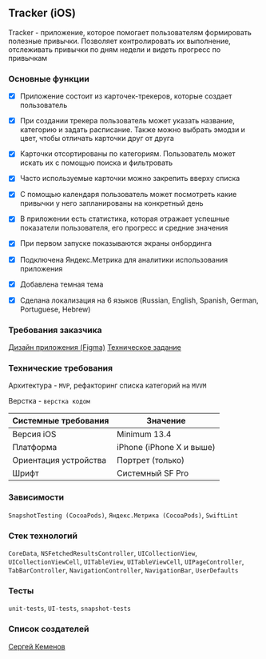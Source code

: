 ## Tracker (iOS)


Tracker - приложение, которое помогает пользователям формировать полезные привычки. Позволяет контролировать их выполнение, отслеживать привычки по дням недели и видеть прогресс по привычкам

### Основные функции

- [x] Приложение состоит из карточек-трекеров, которые создает пользователь
- [x] При создании трекера пользователь может указать название, категорию и задать расписание. Также можно выбрать эмодзи и цвет, чтобы отличать карточки друг от друга
- [x] Карточки отсортированы по категориям. Пользователь может искать их с помощью поиска и фильтровать
- [x] Часто используемые карточки можно закрепить вверху списка
- [x] С помощью календаря пользователь может посмотреть какие привычки у него запланированы на конкретный день
- [x] В приложении есть статистика, которая отражает успешные показатели пользователя, его прогресс и средние значения
- [x] При первом запуске показываются экраны онбординга
- [x] Подключена Яндекс.Метрика для аналитики использования приложения
- [x] Добавлена темная тема
- [x] Сделана локализация на 6 языков (Russian, English, Spanish, German, Portuguese, Hebrew)


### Требования заказчика
[Дизайн приложения (Figma)](https://www.figma.com/file/gONgrq8Q5PfEs1LUo7KX4h/Tracker?type=design&node-id=0%3A1&mode=design&t=JqVg9gkAl5DvqroH-1)
[Техническое задание](https://github.com/Yandex-Practicum/iOS-TrackerApp-Public)


### Технические требования
Архитектура - `MVP`, рефакторинг списка категорий на `MVVM`

Верстка - `верстка кодом`


| Системные требования                                 | Значение                     |
| ---------------------------------------------------- | ---------------------------- |
| Версия iOS                                           | Minimum 13.4                 |
| Платформа                                            | iPhone (iPhone X и выше) |
| Ориентация устройства                                | Портрет (только)             |
| Шрифт                                                | Системный SF Pro |


### Зависимости
`SnapshotTesting (CocoaPods)`, `Яндекс.Метрика (CocoaPods)`, `SwiftLint`

### Стек технологий 
`CoreData`, `NSFetchedResultsController`, `UICollectionView`, `UICollectionViewCell`, `UITableView`, `UITableViewCell`, `UIPageController`, `TabBarController`, `NavigationController`, `NavigationBar`, `UserDefaults`

### Тесты
`unit-tests`, `UI-tests`, `snapshot-tests`


### Список создателей
[Сергей Кеменов](https://github.com/SKemenov)
